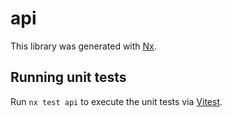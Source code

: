 # api

This library was generated with [Nx](https://nx.dev).

## Running unit tests

Run `nx test api` to execute the unit tests via [Vitest](https://vitest.dev/).
